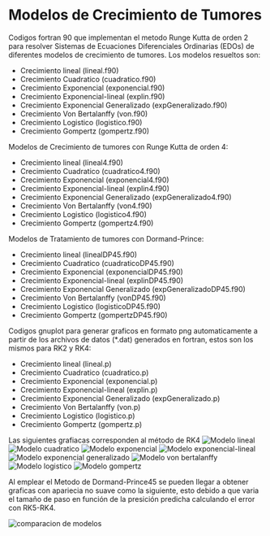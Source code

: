 # Modelos de Crecimiento de Tumores
Codigos fortran 90 que implementan el metodo Runge Kutta de orden 2 para resolver Sistemas de Ecuaciones Diferenciales Ordinarias (EDOs) de diferentes modelos de crecimiento de tumores.
Los modelos resueltos son:

+ Crecimiento lineal (lineal.f90)
+ Crecimiento Cuadratico (cuadratico.f90)
+ Crecimiento Exponencial (exponencial.f90)
+ Crecimiento Exponencial-lineal (explin.f90)
+ Crecimiento Exponencial Generalizado (expGeneralizado.f90)
+ Crecimiento Von Bertalanffy (von.f90)
+ Crecimiento Logistico (logistico.f90)
+ Crecimiento Gompertz (gompertz.f90)

Modelos de Crecimiento de tumores con Runge Kutta de orden 4:

+ Crecimiento lineal (lineal4.f90)
+ Crecimiento Cuadratico (cuadratico4.f90)
+ Crecimiento Exponencial (exponencial4.f90)
+ Crecimiento Exponencial-lineal (explin4.f90)
+ Crecimiento Exponencial Generalizado (expGeneralizado4.f90)
+ Crecimiento Von Bertalanffy (von4.f90)
+ Crecimiento Logistico (logistico4.f90)
+ Crecimiento Gompertz (gompertz4.f90)

Modelos de Tratamiento de tumores con Dormand-Prince:

+ Crecimiento lineal (linealDP45.f90)
+ Crecimiento Cuadratico (cuadraticoDP45.f90)
+ Crecimiento Exponencial (exponencialDP45.f90)
+ Crecimiento Exponencial-lineal (explinDP45.f90)
+ Crecimiento Exponencial Generalizado (expGeneralizadoDP45.f90)
+ Crecimiento Von Bertalanffy (vonDP45.f90)
+ Crecimiento Logistico (logisticoDP45.f90)
+ Crecimiento Gompertz (gompertzDP45.f90)

Codigos gnuplot para generar graficos en formato png automaticamente a partir de los archivos de datos (*.dat) generados en fortran, estos son los mismos para RK2 y RK4:

+ Crecimiento lineal (lineal.p)
+ Crecimiento Cuadratico (cuadratico.p)
+ Crecimiento Exponencial (exponencial.p)
+ Crecimiento Exponencial-lineal (explin.p)
+ Crecimiento Exponencial Generalizado (expGeneralizado.p)
+ Crecimiento Von Bertalanffy (von.p)
+ Crecimiento Logistico (logistico.p)
+ Crecimiento Gompertz (gompertz.p)

Las siguientes grafiacas corresponden al método de RK4
![Modelo lineal](https://github.com/Cygnus000/crecimiento/blob/main/lineal.png)
![Modelo cuadratico](https://github.com/Cygnus000/crecimiento/blob/main/cuadratico.png)
![Modelo exponencial](https://github.com/Cygnus000/crecimiento/blob/main/exponencial.png)
![Modelo exponencial-lineal](https://github.com/Cygnus000/crecimiento/blob/main/explin.png)
![Modelo exponencial generalizado](https://github.com/Cygnus000/crecimiento/blob/main/expGeneralizado.png)
![Modelo von bertalanffy](https://github.com/Cygnus000/crecimiento/blob/main/von.png)
![Modelo logistico](https://github.com/Cygnus000/crecimiento/blob/main/logistico.png)
![Modelo gompertz](https://github.com/Cygnus000/crecimiento/blob/main/gompertz.png)

Al emplear el Metodo de Dormand-Prince45 se pueden llegar a obtener graficas con apariecia no suave como la siguiente, esto debido a que varia el tamaño de paso en función de la presición predicha calculando el error con RK5-RK4. 

![comparacion de modelos](https://github.com/Cygnus000/crecimiento/blob/main/cuadratico-comparacion.png)
